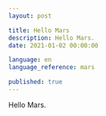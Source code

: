 ```yaml
---
layout: post

title: Hello Mars
description: Hello Mars.
date: 2021-01-02 00:00:00

language: en
language_reference: mars

published: true
---
```


Hello Mars.